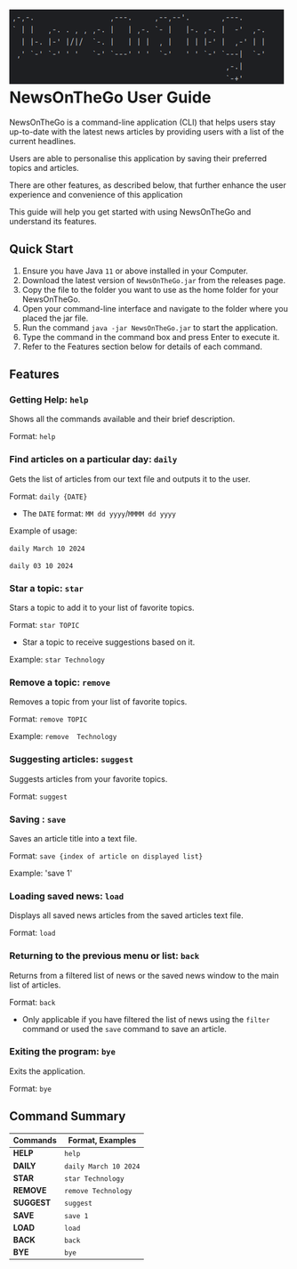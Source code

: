  # ![img.png](img.png) NewsOnTheGo User Guide

NewsOnTheGo is a command-line application (CLI) that helps users stay up-to-date with the latest news articles by 
providing users with a list of the current headlines. 

Users are able to personalise this application by saving their
preferred topics and articles.

There are other features, as described below, that further enhance the user experience and convenience
of this application

This guide will help you get started with using NewsOnTheGo and understand its features.

## Quick Start

1. Ensure you have Java `11` or above installed in your Computer.
2. Download the latest version of `NewsOnTheGo.jar` from the releases page.
3. Copy the file to the folder you want to use as the home folder for your NewsOnTheGo.
4. Open your command-line interface and navigate to the folder where you placed the jar file.
5. Run the command `java -jar NewsOnTheGo.jar` to start the application.
6. Type the command in the command box and press Enter to execute it.
7. Refer to the Features section below for details of each command.


## Features

### Getting Help: `help`
Shows all the commands available and their brief description.

Format: `help`

### Find articles on a particular day: `daily`
Gets the list of articles from our text file and outputs it to the user.

Format: `daily {DATE}`

* The `DATE` format: `MM dd yyyy`/`MMMM dd yyyy`

Example of usage:

`daily March 10 2024`

`daily 03 10 2024`



### Star a topic: `star`

Stars a topic to add it to your list of favorite topics.

Format: `star TOPIC`

- Star a topic to receive suggestions based on it.

Example:
`star Technology`

### Remove a topic: `remove`

Removes a topic from your list of favorite topics.

Format: `remove TOPIC`

Example:
`remove  Technology`

### Suggesting articles: `suggest`

Suggests articles from your favorite topics.

Format: `suggest`

### Saving : `save`

Saves an article title into a text file.

Format: `save {index of article on displayed list}`

Example: 
'save 1'

### Loading saved news: `load`
Displays all saved news articles from the saved articles text file.

Format: `load`

### Returning to the previous menu or list: `back`
Returns from a filtered list of news or the saved news window to the main list of articles.

Format: `back`

* Only applicable if you have filtered the list of news using the `filter` command or used the `save` command to save an article.


### Exiting the program: `bye`

Exits the application.

Format: `bye`

## Command Summary

| Commands    | Format, Examples                       |
|-------------|----------------------------------------|
| **HELP**    | `help`                                 |
| **DAILY**   | `daily March 10 2024`                  |
| **STAR**    | `star Technology`                      |
| **REMOVE**  | `remove Technology`                    |
| **SUGGEST** | `suggest`                              |
| **SAVE**    | `save 1`                               |
| **LOAD**    | `load`                                 |
| **BACK**    | `back`                                 |
| **BYE**     | `bye`                                  |